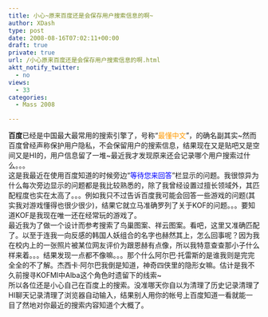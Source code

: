 ```yaml
---
title: 小心~原来百度还是会保存用户搜索信息的啊~
author: XDash
type: post
date: 2008-08-16T07:02:11+00:00
draft: true
private: true
url: /小心原来百度还是会保存用户搜索信息的啊.html
aktt_notify_twitter:
  - no
views:
  - 33
categories:
  - Mass 2008

---
```

<div>
  <strong>百度</strong>已经是中国最大最常用的搜索引擎了，号称“<span style="color: #ff9900">最懂中文</span>”，的确名副其实~然而百度曾经声称保护用户隐私，不会保留用户的搜索信息，结果现在又是贴吧又是空间又是HI的，用户信息留了一堆~最近我才发现原来还会记录哪个用户搜索过什么。。。
</div>

<div>
</div>

<div style="text-align: center">
  <img decoding="async" src="http://farm4.static.flickr.com/3036/2767549694_64097835be_o.jpg" alt="" />
</div>

<div style="text-align: center">
</div>

<div>
  这是我最近在使用百度知道的时候旁边“<span style="color: #0000ff">等待您来回答</span>”栏显示的问题。我很惊异为什么每次旁边显示的问题都是我比较熟悉的，除了我曾经设置过擅长领域外，其匹配程度也实在太高了。。。例如我只不过告诉百度我可能会回答一些游戏的问题(其实我对游戏懂得也很少很少)，结果它就立马准确罗列了关于KOF的问题。。。要知道KOF是我现在唯一还在经常玩的游戏了。
</div>

<div>
</div>

<div>
  最近我为了做一个设计而参考搜索了鸟巢图案、祥云图案。看吧，这里又准确匹配了。以至于连我一向反感的韩国人妖组合的名字也赫然其上，怎么回事呢？因为我在校内上的一张照片被某位网友评价为跟恩赫有点像，所以我特意查查那小子什么样来着。。。结果发现一点都不像嘛。。。那个什么阿尔巴·托雷斯的是谁我则是完完全全的不了解。杰西卡·阿尔巴我倒是知道，神奇四侠里的隐形女嘛。估计是我不久前搜寻KOFMI中Alba这个角色时遗留下的线索~
</div>

<div>
</div>

<div>
  所以各位还是小心自己在百度上的搜索。没准哪天你自以为清理了历史记录清理了HI聊天记录清理了浏览器自动输入，结果别人用你的帐号上百度知道一看就能一目了然地对你最近的搜索内容知道个大概了。
</div>